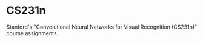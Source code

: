 # CS231n
Stanford's "Convolutional Neural Networks for Visual Recognition (CS231n)" course assignments.
